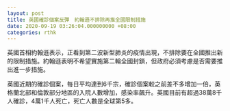 ```yaml
---
layout: post
title: 英國確診個案反彈　約翰遜不排除再推全國限制措施
date: 2020-09-19 03:26:04.000000000 +08:00
categories: rthk
---
```


英國首相約翰遜表示，正看到第二波新型肺炎的疫情出現，不排除要在全國推出新的限制措施。約翰遜表明不希望實施第二輪全國封鎖，但政府必須考慮是否需要推出進一步措施。

英國近期的確診個案，每日平均達到6千宗，確診個案較之前差不多增加一倍，英格蘭北部和倫敦部分地區的入院人數增加，感染率飆升。英國目前有超過38萬8千人確診，4萬1千人死亡，死亡人數是全球第5多。
